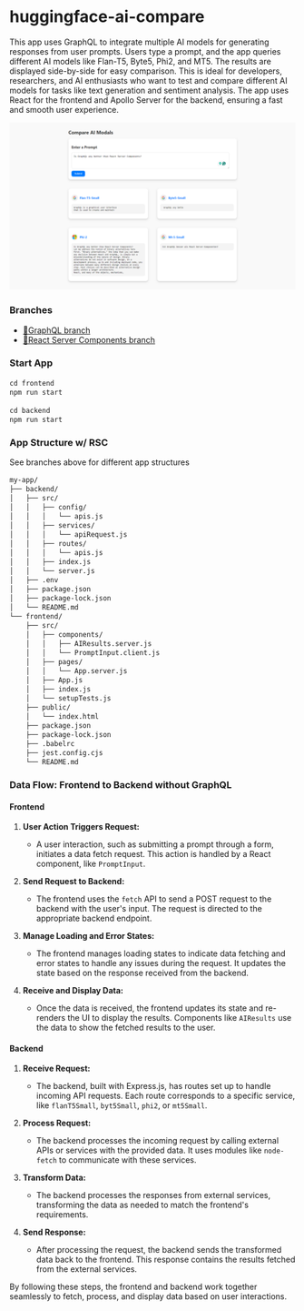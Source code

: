 # huggingface-ai-compare

This app uses GraphQL to integrate multiple AI models for generating responses from user prompts. Users type a prompt, and the app queries different AI models like Flan-T5, Byte5, Phi2, and MT5. The results are displayed side-by-side for easy comparison. This is ideal for developers, researchers, and AI enthusiasts who want to test and compare different AI models for tasks like text generation and sentiment analysis. The app uses React for the frontend and Apollo Server for the backend, ensuring a fast and smooth user experience.

![huggingface-ai-compare](./assets/huggingface-ai-compare.png "huggingface-ai-compare")

### Branches

- [🌿GraphQL branch](https://github.com/mo-sharif/huggingface-ai-compare/tree/feature/rsc-integration)
- [🌿React Server Components branch](https://github.com/mo-sharif/huggingface-ai-compare/tree/feature/graphql-integration)

### Start App

```
cd frontend
npm run start

cd backend
npm run start
```

### App Structure w/ RSC

See branches above for different app structures

```
my-app/
├── backend/
│   ├── src/
│   │   ├── config/
│   │   │   └── apis.js
│   │   ├── services/
│   │   │   └── apiRequest.js
│   │   ├── routes/
│   │   │   └── apis.js
│   │   ├── index.js
│   │   └── server.js
│   ├── .env
│   ├── package.json
│   ├── package-lock.json
│   └── README.md
└── frontend/
    ├── src/
    │   ├── components/
    │   │   ├── AIResults.server.js
    │   │   └── PromptInput.client.js
    │   ├── pages/
    │   │   └── App.server.js
    │   ├── App.js
    │   ├── index.js
    │   └── setupTests.js
    ├── public/
    │   └── index.html
    ├── package.json
    ├── package-lock.json
    ├── .babelrc
    ├── jest.config.cjs
    └── README.md
```

### Data Flow: Frontend to Backend without GraphQL

#### Frontend

1. **User Action Triggers Request:**

   - A user interaction, such as submitting a prompt through a form, initiates a data fetch request. This action is handled by a React component, like `PromptInput`.

2. **Send Request to Backend:**

   - The frontend uses the `fetch` API to send a POST request to the backend with the user's input. The request is directed to the appropriate backend endpoint.

3. **Manage Loading and Error States:**

   - The frontend manages loading states to indicate data fetching and error states to handle any issues during the request. It updates the state based on the response received from the backend.

4. **Receive and Display Data:**
   - Once the data is received, the frontend updates its state and re-renders the UI to display the results. Components like `AIResults` use the data to show the fetched results to the user.

#### Backend

1. **Receive Request:**

   - The backend, built with Express.js, has routes set up to handle incoming API requests. Each route corresponds to a specific service, like `flanT5Small`, `byt5Small`, `phi2`, or `mt5Small`.

2. **Process Request:**

   - The backend processes the incoming request by calling external APIs or services with the provided data. It uses modules like `node-fetch` to communicate with these services.

3. **Transform Data:**

   - The backend processes the responses from external services, transforming the data as needed to match the frontend's requirements.

4. **Send Response:**
   - After processing the request, the backend sends the transformed data back to the frontend. This response contains the results fetched from the external services.

By following these steps, the frontend and backend work together seamlessly to fetch, process, and display data based on user interactions.
